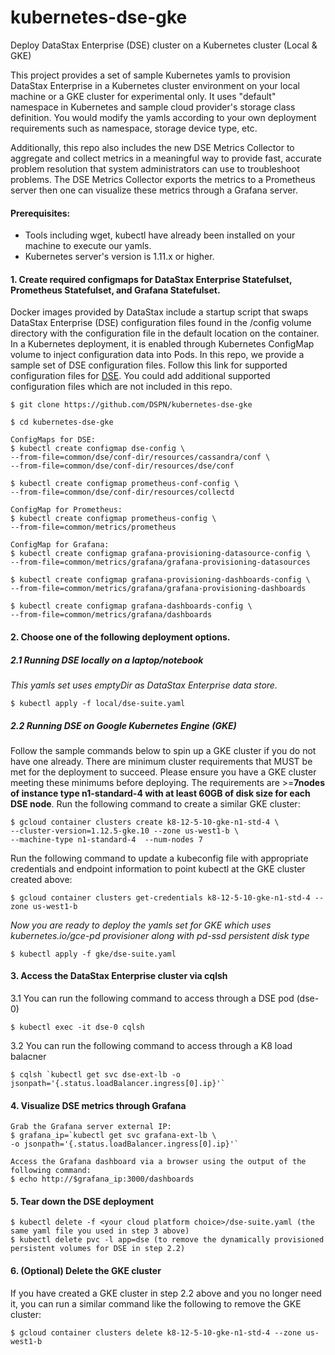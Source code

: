 # kubernetes-dse-gke
Deploy DataStax Enterprise (DSE) cluster on a Kubernetes cluster (Local & GKE)

This project provides a set of sample Kubernetes yamls to provision DataStax Enterprise in a Kubernetes cluster environment on your local machine or a GKE cluster for experimental only. It uses "default" namespace in Kubernetes and sample cloud provider's storage class definition. You would modify the yamls according to your own deployment requirements such as namespace, storage device type, etc.

Additionally, this repo also includes the new DSE Metrics Collector to aggregate and collect metrics in a meaningful way to provide fast, accurate problem resolution that system administrators can use to troubleshoot problems. The DSE Metrics Collector exports the metrics to a Prometheus server then one can visualize these metrics through a Grafana server.

#### Prerequisites:
* Tools including wget, kubectl have already been installed on your machine to execute our yamls.
* Kubernetes server's version is 1.11.x or higher. 

#### 1. Create required configmaps for DataStax Enterprise Statefulset, Prometheus Statefulset, and Grafana Statefulset.
Docker images provided by DataStax include a startup script that swaps DataStax Enterprise (DSE) configuration files found in the /config volume directory with the configuration file in the default location on the container. In a Kubernetes deployment, it is enabled through Kubernetes ConfigMap volume to inject configuration data into Pods. 
In this repo, we provide a sample set of DSE configuration files.  Follow this link for supported configuration files for [DSE](https://github.com/datastax/docker-images/blob/master/server/6.0/files/overwritable-conf-files).  You could add additional supported configuration files which are not included in this repo. 
```
$ git clone https://github.com/DSPN/kubernetes-dse-gke

$ cd kubernetes-dse-gke

ConfigMaps for DSE:
$ kubectl create configmap dse-config \
--from-file=common/dse/conf-dir/resources/cassandra/conf \
--from-file=common/dse/conf-dir/resources/dse/conf

$ kubectl create configmap prometheus-conf-config \
--from-file=common/dse/conf-dir/resources/collectd

ConfigMap for Prometheus:
$ kubectl create configmap prometheus-config \
--from-file=common/metrics/prometheus

ConfigMap for Grafana:
$ kubectl create configmap grafana-provisioning-datasource-config \
--from-file=common/metrics/grafana/grafana-provisioning-datasources

$ kubectl create configmap grafana-provisioning-dashboards-config \
--from-file=common/metrics/grafana/grafana-provisioning-dashboards

$ kubectl create configmap grafana-dashboards-config \
--from-file=common/metrics/grafana/dashboards
```

#### 2. Choose one of the following deployment options.

##### 2.1 Running DSE locally on a laptop/notebook
*This yamls set uses emptyDir as DataStax Enterprise data store.*
```
$ kubectl apply -f local/dse-suite.yaml
```

##### 2.2 Running DSE on Google Kubernetes Engine (GKE) 
Follow the sample commands below to spin up a GKE cluster if you do not have one already. There are minimum cluster requirements that MUST be met for the deployment to succeed. Please ensure you have a GKE cluster meeting these minimums before deploying. The requirements are >=**7nodes of instance type n1-standard-4 with at least 60GB of disk size for each DSE node**.
Run the following command to create a similar GKE cluster:
```
$ gcloud container clusters create k8-12-5-10-gke-n1-std-4 \
--cluster-version=1.12.5-gke.10 --zone us-west1-b \
--machine-type n1-standard-4  --num-nodes 7
```
Run the following command to update a kubeconfig file with appropriate credentials and endpoint information to point kubectl at the GKE cluster created above:
```
$ gcloud container clusters get-credentials k8-12-5-10-gke-n1-std-4 --zone us-west1-b
```

*Now you are ready to deploy the yamls set for GKE which uses kubernetes.io/gce-pd provisioner along with pd-ssd persistent disk type*
```
$ kubectl apply -f gke/dse-suite.yaml
```

#### 3. Access the DataStax Enterprise cluster via cqlsh

3.1 You can run the following command to access through a DSE pod (dse-0)
```
$ kubectl exec -it dse-0 cqlsh
```
3.2 You can run the following command to access through a K8 load balacner
```
$ cqlsh `kubectl get svc dse-ext-lb -o jsonpath='{.status.loadBalancer.ingress[0].ip}'`
```

#### 4. Visualize DSE metrics through Grafana
```
Grab the Grafana server external IP:
$ grafana_ip=`kubectl get svc grafana-ext-lb \
-o jsonpath='{.status.loadBalancer.ingress[0].ip}'`

Access the Grafana dashboard via a browser using the output of the following command:
$ echo http://$grafana_ip:3000/dashboards
```

#### 5. Tear down the DSE deployment
```
$ kubectl delete -f <your cloud platform choice>/dse-suite.yaml (the same yaml file you used in step 3 above)
$ kubectl delete pvc -l app=dse (to remove the dynamically provisioned persistent volumes for DSE in step 2.2)
```

#### 6. (Optional) Delete the GKE cluster
If you have created a GKE cluster in step 2.2 above and you no longer need it, you can run a similar command like the following to remove the GKE cluster:
```
$ gcloud container clusters delete k8-12-5-10-gke-n1-std-4 --zone us-west1-b
```
